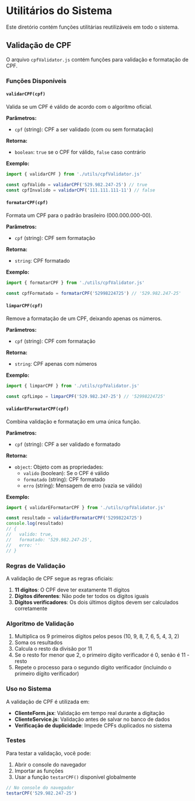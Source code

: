 # Utilitários do Sistema

Este diretório contém funções utilitárias reutilizáveis em todo o sistema.

## Validação de CPF

O arquivo `cpfValidator.js` contém funções para validação e formatação de CPF.

### Funções Disponíveis

#### `validarCPF(cpf)`
Valida se um CPF é válido de acordo com o algoritmo oficial.

**Parâmetros:**
- `cpf` (string): CPF a ser validado (com ou sem formatação)

**Retorna:**
- `boolean`: `true` se o CPF for válido, `false` caso contrário

**Exemplo:**
```javascript
import { validarCPF } from './utils/cpfValidator.js'

const cpfValido = validarCPF('529.982.247-25') // true
const cpfInvalido = validarCPF('111.111.111-11') // false
```

#### `formatarCPF(cpf)`
Formata um CPF para o padrão brasileiro (000.000.000-00).

**Parâmetros:**
- `cpf` (string): CPF sem formatação

**Retorna:**
- `string`: CPF formatado

**Exemplo:**
```javascript
import { formatarCPF } from './utils/cpfValidator.js'

const cpfFormatado = formatarCPF('52998224725') // '529.982.247-25'
```

#### `limparCPF(cpf)`
Remove a formatação de um CPF, deixando apenas os números.

**Parâmetros:**
- `cpf` (string): CPF com formatação

**Retorna:**
- `string`: CPF apenas com números

**Exemplo:**
```javascript
import { limparCPF } from './utils/cpfValidator.js'

const cpfLimpo = limparCPF('529.982.247-25') // '52998224725'
```

#### `validarEFormatarCPF(cpf)`
Combina validação e formatação em uma única função.

**Parâmetros:**
- `cpf` (string): CPF a ser validado e formatado

**Retorna:**
- `object`: Objeto com as propriedades:
  - `valido` (boolean): Se o CPF é válido
  - `formatado` (string): CPF formatado
  - `erro` (string): Mensagem de erro (vazia se válido)

**Exemplo:**
```javascript
import { validarEFormatarCPF } from './utils/cpfValidator.js'

const resultado = validarEFormatarCPF('52998224725')
console.log(resultado)
// {
//   valido: true,
//   formatado: '529.982.247-25',
//   erro: ''
// }
```

### Regras de Validação

A validação de CPF segue as regras oficiais:

1. **11 dígitos**: O CPF deve ter exatamente 11 dígitos
2. **Dígitos diferentes**: Não pode ter todos os dígitos iguais
3. **Dígitos verificadores**: Os dois últimos dígitos devem ser calculados corretamente

### Algoritmo de Validação

1. Multiplica os 9 primeiros dígitos pelos pesos (10, 9, 8, 7, 6, 5, 4, 3, 2)
2. Soma os resultados
3. Calcula o resto da divisão por 11
4. Se o resto for menor que 2, o primeiro dígito verificador é 0, senão é 11 - resto
5. Repete o processo para o segundo dígito verificador (incluindo o primeiro dígito verificador)

### Uso no Sistema

A validação de CPF é utilizada em:

- **ClienteForm.jsx**: Validação em tempo real durante a digitação
- **ClienteService.js**: Validação antes de salvar no banco de dados
- **Verificação de duplicidade**: Impede CPFs duplicados no sistema

### Testes

Para testar a validação, você pode:

1. Abrir o console do navegador
2. Importar as funções
3. Usar a função `testarCPF()` disponível globalmente

```javascript
// No console do navegador
testarCPF('529.982.247-25')
``` 